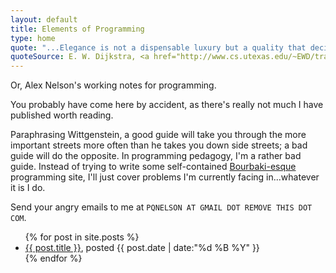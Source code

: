 ```yaml
---
layout: default
title: Elements of Programming
type: home
quote: "...Elegance is not a dispensable luxury but a quality that decides between success and failure."
quoteSource: E. W. Dijkstra, <a href="http://www.cs.utexas.edu/~EWD/transcriptions/EWD12xx/EWD1284.html">EWD1284 <tt>[cs.utexas.edu]</tt></a>
---
```

Or, Alex Nelson's working notes for programming.

You probably have come here by accident, as there's really not much I
have published worth reading. 

Paraphrasing Wittgenstein, a good guide will take you through the more
important streets more often than he takes you down side streets; a bad
guide will do the opposite. In programming pedagogy, I'm a rather bad guide.
Instead of trying to write some self-contained [Bourbaki-esque](http://en.wikipedia.org/wiki/Bourbaki)
programming site, I'll just cover problems I'm currently facing in...whatever it
is I do.

Send your angry emails to me at `PQNELSON AT GMAIL DOT REMOVE THIS DOT
COM`. 

<ul>
  {% for post in site.posts %}
    <li>
      <a href="{{ post.url }}">{{ post.title }}</a>, posted {{ post.date | date:"%d %B %Y" }}
    </li>
  {% endfor %}
</ul>

